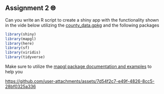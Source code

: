 ## Assignment 2 🌐 

Can you write an R script to create a shiny app with the functionality shown in the vide below utilizing the [county_data.gpkg](https://github.com/NSF-ALL-SPICE-Alliance/DS421-Carto-Design/blob/main/data/county_data.gpkg) and the following packages

```r
library(shiny)
library(mapgl)
library(here)
library(sf)
library(viridis)
library(tidyverse)
```


Make sure to utilize the [mapgl package documentation and examples](https://walker-data.com/mapgl/) to help you



https://github.com/user-attachments/assets/7d54f2c7-e49f-4826-8cc5-28bf0325a336

